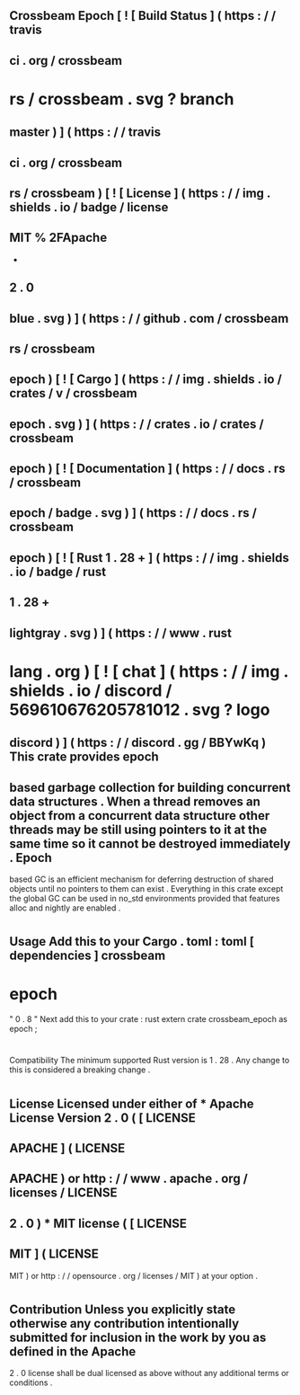 #
Crossbeam
Epoch
[
!
[
Build
Status
]
(
https
:
/
/
travis
-
ci
.
org
/
crossbeam
-
rs
/
crossbeam
.
svg
?
branch
=
master
)
]
(
https
:
/
/
travis
-
ci
.
org
/
crossbeam
-
rs
/
crossbeam
)
[
!
[
License
]
(
https
:
/
/
img
.
shields
.
io
/
badge
/
license
-
MIT
%
2FApache
-
-
2
.
0
-
blue
.
svg
)
]
(
https
:
/
/
github
.
com
/
crossbeam
-
rs
/
crossbeam
-
epoch
)
[
!
[
Cargo
]
(
https
:
/
/
img
.
shields
.
io
/
crates
/
v
/
crossbeam
-
epoch
.
svg
)
]
(
https
:
/
/
crates
.
io
/
crates
/
crossbeam
-
epoch
)
[
!
[
Documentation
]
(
https
:
/
/
docs
.
rs
/
crossbeam
-
epoch
/
badge
.
svg
)
]
(
https
:
/
/
docs
.
rs
/
crossbeam
-
epoch
)
[
!
[
Rust
1
.
28
+
]
(
https
:
/
/
img
.
shields
.
io
/
badge
/
rust
-
1
.
28
+
-
lightgray
.
svg
)
]
(
https
:
/
/
www
.
rust
-
lang
.
org
)
[
!
[
chat
]
(
https
:
/
/
img
.
shields
.
io
/
discord
/
569610676205781012
.
svg
?
logo
=
discord
)
]
(
https
:
/
/
discord
.
gg
/
BBYwKq
)
This
crate
provides
epoch
-
based
garbage
collection
for
building
concurrent
data
structures
.
When
a
thread
removes
an
object
from
a
concurrent
data
structure
other
threads
may
be
still
using
pointers
to
it
at
the
same
time
so
it
cannot
be
destroyed
immediately
.
Epoch
-
based
GC
is
an
efficient
mechanism
for
deferring
destruction
of
shared
objects
until
no
pointers
to
them
can
exist
.
Everything
in
this
crate
except
the
global
GC
can
be
used
in
no_std
environments
provided
that
features
alloc
and
nightly
are
enabled
.
#
#
Usage
Add
this
to
your
Cargo
.
toml
:
toml
[
dependencies
]
crossbeam
-
epoch
=
"
0
.
8
"
Next
add
this
to
your
crate
:
rust
extern
crate
crossbeam_epoch
as
epoch
;
#
#
Compatibility
The
minimum
supported
Rust
version
is
1
.
28
.
Any
change
to
this
is
considered
a
breaking
change
.
#
#
License
Licensed
under
either
of
*
Apache
License
Version
2
.
0
(
[
LICENSE
-
APACHE
]
(
LICENSE
-
APACHE
)
or
http
:
/
/
www
.
apache
.
org
/
licenses
/
LICENSE
-
2
.
0
)
*
MIT
license
(
[
LICENSE
-
MIT
]
(
LICENSE
-
MIT
)
or
http
:
/
/
opensource
.
org
/
licenses
/
MIT
)
at
your
option
.
#
#
#
#
Contribution
Unless
you
explicitly
state
otherwise
any
contribution
intentionally
submitted
for
inclusion
in
the
work
by
you
as
defined
in
the
Apache
-
2
.
0
license
shall
be
dual
licensed
as
above
without
any
additional
terms
or
conditions
.
